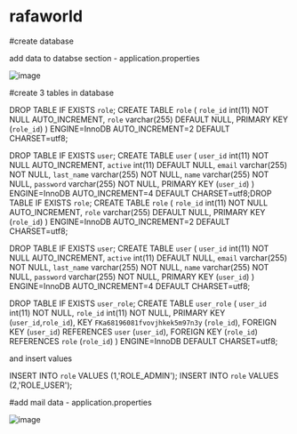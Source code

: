 # rafaworld

#create database

add data to databse section - application.properties

![image](https://user-images.githubusercontent.com/30048214/50859431-a58b4980-1393-11e9-8751-4125e07fd5fa.png)


#create 3 tables in database

DROP TABLE IF EXISTS `role`; CREATE TABLE `role` ( `role_id` int(11) NOT NULL AUTO_INCREMENT, `role` varchar(255) DEFAULT NULL, PRIMARY KEY (`role_id`) ) ENGINE=InnoDB AUTO_INCREMENT=2 DEFAULT CHARSET=utf8;

DROP TABLE IF EXISTS `user`; CREATE TABLE `user` ( `user_id` int(11) NOT NULL AUTO_INCREMENT, `active` int(11) DEFAULT NULL, `email` varchar(255) NOT NULL, `last_name` varchar(255) NOT NULL, `name` varchar(255) NOT NULL, `password` varchar(255) NOT NULL, PRIMARY KEY (`user_id`) ) ENGINE=InnoDB AUTO_INCREMENT=4 DEFAULT CHARSET=utf8;DROP TABLE IF EXISTS `role`; CREATE TABLE `role` ( `role_id` int(11) NOT NULL AUTO_INCREMENT, `role` varchar(255) DEFAULT NULL, PRIMARY KEY (`role_id`) ) ENGINE=InnoDB AUTO_INCREMENT=2 DEFAULT CHARSET=utf8;

DROP TABLE IF EXISTS `user`; CREATE TABLE `user` ( `user_id` int(11) NOT NULL AUTO_INCREMENT, `active` int(11) DEFAULT NULL, `email` varchar(255) NOT NULL, `last_name` varchar(255) NOT NULL, `name` varchar(255) NOT NULL, `password` varchar(255) NOT NULL, PRIMARY KEY (`user_id`) ) ENGINE=InnoDB AUTO_INCREMENT=4 DEFAULT CHARSET=utf8;

DROP TABLE IF EXISTS `user_role`; CREATE TABLE `user_role` ( `user_id` int(11) NOT NULL, `role_id` int(11) NOT NULL, PRIMARY KEY (`user_id`,`role_id`), KEY `FKa68196081fvovjhkek5m97n3y` (`role_id`), FOREIGN KEY (`user_id`) REFERENCES `user` (`user_id`), FOREIGN KEY (`role_id`) REFERENCES `role` (`role_id`) ) ENGINE=InnoDB DEFAULT CHARSET=utf8;

and insert values

 INSERT INTO `role` VALUES (1,'ROLE_ADMIN'); INSERT INTO `role` VALUES (2,'ROLE_USER');
 
 
 #add mail data - application.properties
 
 ![image](https://user-images.githubusercontent.com/30048214/50859541-eedb9900-1393-11e9-890a-dd12edc572e2.png)
